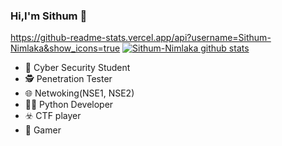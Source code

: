 ### Hi,I'm  Sithum 👋

https://github-readme-stats.vercel.app/api?username=Sithum-Nimlaka&show_icons=true
[![Sithum-Nimlaka github stats](https://github-readme-stats.vercel.app/api?username=Sithum-Nimlaka&show_icons=true)](https://github.com/Sithum-Nimlaka)

- 🎩 Cyber Security Student
- 🕵️ Penetration Tester
- 🌐 Netwoking(NSE1, NSE2)
- 👨‍💻 Python Developer
- ☣️ CTF player
- 🎲 Gamer
